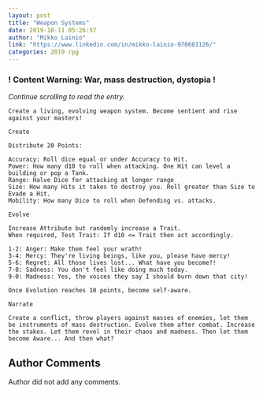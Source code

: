 ```yaml
---
layout: post
title: "Weapon Systems"
date: 2019-10-11 05:26:57
author: "Mikko Lainio"
link: "https://www.linkedin.com/in/mikko-lainio-970681126/"
categories: 2019 rpg
---
```

<div id="warning"><div id="content"><h3><strong>! Content Warning: War, mass destruction, dystopia !</strong></h3><i>Continue scrolling to read the entry.</i></div></div>
 
```
Create a living, evolving weapon system. Become sentient and rise against your masters!

Create

Distribute 20 Points:

Accuracy: Roll dice equal or under Accuracy to Hit.
Power: How many d10 to roll when attacking. One Hit can level a building or pop a Tank.
Range: Halve Dice for attacking at longer range
Size: How many Hits it takes to destroy you. Roll greater than Size to Evade a Hit.
Mobility: How many Dice to roll when Defending vs. attacks.

Evolve

Increase Attribute but randomly increase a Trait.
When required, Test Trait: If d10 <= Trait then act accordingly.

1-2: Anger: Make them feel your wrath!
3-4: Mercy: They're living beings, like you, please have mercy!
5-6: Regret: All those lives lost... What have you become?!
7-8: Sadness: You don't feel like doing much today.
9-0: Madness: Yes, the voices they say I should burn down that city!

Once Evolution reaches 10 points, become self-aware.

Narrate

Create a conflict, throw players against masses of enemies, let them be instruments of mass destruction. Evolve them after combat. Increase the stakes. Let them revel in their chaos and madness. Then let them become Aware... And then what?
```
## Author Comments
Author did not add any comments.
